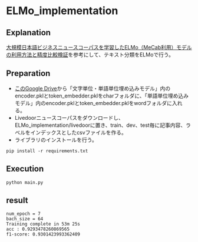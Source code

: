 # ELMo_implementation

## Explanation
[大規模日本語ビジネスニュースコーパスを学習したELMo（MeCab利用）モデルの利用方法と精度比較検証](https://qiita.com/kaeru_nantoka/items/bca53a2daea2b29c9b39)を参考にして、テキスト分類をELMoで行う。  

## Preparation
- [このGoogle Drive](https://drive.google.com/drive/u/1/folders/1sau1I10rFeAn8BDk8eZDL5qaEjTlNghp)から「文字単位・単語単位埋め込みモデル」内のencoder.pklとtoken_embedder.pklをcharフォルダに、「単語単位埋め込みモデル」内のencoder.pklとtoken_embedder.pklをwordフォルダに入れる。
- Livedoorニュースコーパスをダウンロードし、ELMo_implementation/livedoorに置き、train、dev、test毎に記事内容、ラベルをインデックスとしたcsvファイルを作る。
- ライブラリのインストールを行う。  
```
pip install -r requirements.txt
```

## Execution
```
python main.py
```

## result
```
num_epoch = 7
bach_size = 64
Training complete in 53m 25s
acc : 0.9293478260869565
f1-score: 0.9301423993362409
```

